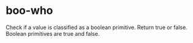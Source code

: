 # boo-who
Check if a value is classified as a boolean primitive. Return true or false.  Boolean primitives are true and false.
